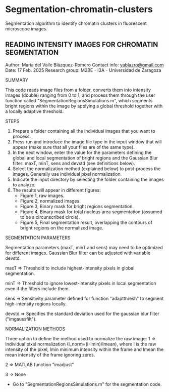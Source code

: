 # Segmentation-chromatin-clusters
Segmentation algorithm to identify chromatin clusters in fluorescent microscope images.

READING INTENSITY IMAGES FOR CHROMATIN SEGMENTATION           
---------------------------------------------------
Author: María del Valle Blázquez-Romero
Contact info: yablazro@gmail.com
Date: 17 Feb. 2025
Research group: M2BE - I3A - Universidad de Zaragoza

SUMMARY

This code reads image files from a folder, converts them into intensity
images (double) ranging from 0 to 1, and process them through the user
function called "SegmentationRegionsSimulations.m", which segments bright
regions within the image by applying a global threshold together with a 
locally adaptive threshold.

STEPS
1. Prepare a folder containing all the individual images that you want to
   process.
2. Press run and introduce the image file type in the input window that 
   will appear (make sure that all your files are of the same type).
3. In the next window, enter the value for the parameters defining the
   global and local segmentation of bright regions and the Gaussian Blur
   filter: maxT, minT, sens and devstd (see definitions below).
4. Select the normalization method (explained below) to post-process the 
   images. Generally use individual pixel normalization.
5. Indicate the input directory by selecting the folder containing the
   images to analyze.
6. The results will appear in different figures:
   - Figure 1, raw images.
   - Figure 2, normalized images.
   - Figure 3, Binary mask for bright regions segmentation.
   - Figure 4, Binary mask for total nucleus area segmentation (assumed
     to be a circunscribed circle).
   - Figure 5, Final segmentation result, overlapping the contours of
     bright regions on the normalized image.

SEGMENTATION PARAMETERS

Segmentation parameters (maxT, minT and sens) may need to be optimized
for different images. Gaussian Blur filter can be adjusted with variable 
devstd.

maxT   => Threshold to include highest-intensity pixels in global 
          segmentation.
          
minT   => Threshold to ignore lowest-intensity pixels in local
          segmentation even if the filters include them.
          
sens   => Sensitivity parameter defined for function "adaptthresh" to
          segment high-intensity regions locally.
          
devstd => Specifies the standard deviation used for the gaussian blur
          fliter ("imgaussfilt").

NORMALIZATION METHODS

Three option to define the method used to normalize the raw image:
1 => Individual pixel normalization (I_norm=(I-Imin)/Imean), where I is 
     the raw intensity of the pixel, Imin minimum intensity within the 
     frame and Imean the mean intensity of the frame ignoring zeros.
     
2 => MATLAB function "imadjust"

3 => None

- Go to "SegmentationRegionsSimulations.m" for the segmentation code.
